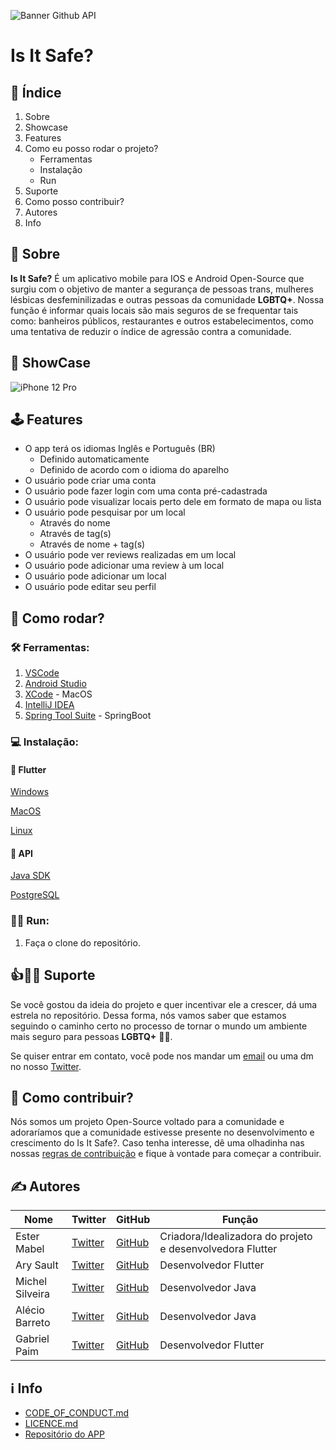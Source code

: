 ![Banner Github API](https://user-images.githubusercontent.com/51540772/119581447-f0596080-bd98-11eb-8751-f21b40e32c77.png)

# Is It Safe?
## 📌 Índice
1. Sobre
2. Showcase
3. Features
4. Como eu posso rodar o projeto?
    - Ferramentas
    - Instalação
    - Run
6. Suporte
9. Como posso contribuir?
10. Autores
11. Info



## 🤔 Sobre 
**Is It Safe?** É um aplicativo mobile para IOS e Android Open-Source que surgiu com o objetivo de manter a segurança de pessoas trans, mulheres lésbicas desfeminilizadas e outras pessoas da comunidade **LGBTQ+**. Nossa função é informar quais locais são mais seguros de se frequentar tais como: banheiros públicos, restaurantes e outros estabelecimentos, como uma tentativa de reduzir o índice de agressão contra a comunidade. 

## 📱 ShowCase

![iPhone 12 Pro](https://user-images.githubusercontent.com/51540772/119587293-c3ab4600-bda4-11eb-9010-13b7606e70bd.png)

## 🕹 Features
- O app terá os idiomas Inglês e Português (BR)
	- Definido automaticamente
	- Definido de acordo com o idioma do aparelho
- O usuário pode criar uma conta
- O usuário pode fazer login com uma conta pré-cadastrada
- O usuário pode visualizar locais perto dele em formato de mapa ou lista
- O usuário pode pesquisar por um local
	- Através do nome
	- Através de tag(s)
	- Através de nome + tag(s)
- O usuário pode ver reviews realizadas em um local
- O usuário pode adicionar uma review à um local
- O usuário pode adicionar um local
- O usuário pode editar seu perfil

## 📲 Como rodar?
### 🛠 Ferramentas:
1. [VSCode](https://code.visualstudio.com "VSCode") 
2. [Android Studio](https://developer.android.com "Android Studio")
3. [XCode](https://developer.apple.com/xcode/ "XCode") - MacOS
4. [IntelliJ IDEA](https://www.jetbrains.com/pt-br/idea/ "IntelliJ IDEA")
5. [Spring Tool Suite](https://spring.io/tools "Spring Tool Suite") - SpringBoot

### 💻 Instalação:

#### 📱 Flutter

[Windows](https://flutter.dev/docs/get-started/install/windows "Windows")

[MacOS](https://flutter.dev/docs/get-started/install/macos "MacOS")

[Linux](https://flutter.dev/docs/get-started/install/linux "Linux")

#### 🧮 API

[Java SDK](https://www.oracle.com/java/ "Java SDK")

[PostgreSQL](https://www.postgresql.org/download/ "PostgreSQL")

### 🏃‍♂️ Run:
1. Faça o clone do repositório.


## 👍🏳️‍🌈 Suporte
Se você gostou da ideia do projeto e quer incentivar ele a crescer, dá uma estrela no repositório. Dessa forma, nós vamos saber que estamos seguindo o caminho certo no processo de tornar o mundo um ambiente mais seguro para pessoas **LGBTQ+** 🏳️‍🌈.

Se quiser entrar em contato, você pode nos mandar um [email](mailto:isitsafe.contact@gmail.com "email") ou uma dm no nosso [Twitter](https://twitter.com/IsItSafeApp "Twitter").

## 🤝 Como contribuir?
Nós somos um projeto Open-Source voltado para a comunidade e adoraríamos que a comunidade estivesse presente no desenvolvimento e crescimento do Is It Safe?. Caso tenha interesse, dê uma olhadinha nas nossas [regras de contribuição]() e fique à vontade para começar a contribuir.

## ✍️ Autores
| Nome |  Twitter |  GitHub | Função |
| ------------ | ------------ | ------------ |  ------------ |
|  Ester Mabel | [Twitter](https://twitter.com/heyestermabel "Twitter")  | [GitHub](https://github.com/estermabel "GitHub") | Criadora/Idealizadora do projeto e desenvolvedora Flutter  |
| Ary Sault  | [Twitter](https://twitter.com/aryssault "Twitter")  | [GitHub](https://github.com/arysault "GitHub")  |  Desenvolvedor Flutter |
| Michel Silveira  | [Twitter](https://twitter.com/Embywem "Twitter")  | [GitHub](https://github.com/Emberdot "GitHub")  |  Desenvolvedor Java |
| Alécio Barreto | [Twitter](https://twitter.com/barretoalecioze "Twitter")  |  [GitHub](https://github.com/barretoalecio "GitHub") | Desenvolvedor Java  |
| Gabriel Paim  | [Twitter](https://twitter.com/gpaim98 "Twitter")  | [GitHub](https://github.com/gabrielPaim98 "GitHub")  | Desenvolvedor Flutter  |


## ℹ️ Info
- [CODE_OF_CONDUCT.md]()
- [LICENCE.md](https://github.com/Is-It-Safe/isItSafe-API/blob/main/LICENCE.md)
- [Repositório do APP](https://github.com/Is-It-Safe/isItSafe-APP)

